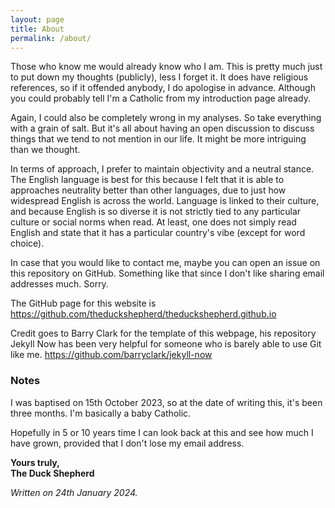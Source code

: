 ```yaml
---
layout: page
title: About
permalink: /about/
---
```

Those who know me would already know who I am. This is pretty much just to put down my thoughts (publicly), less I forget it. It does have religious references, so if it offended anybody, I do apologise in advance. Although you could probably tell I'm a Catholic from my introduction page already.

Again, I could also be completely wrong in my analyses. So take everything with a grain of salt. But it's all about having an open discussion to discuss things that we tend to not mention in our life. It might be more intriguing than we thought.

In terms of approach, I prefer to maintain objectivity and a neutral stance. The English language is best for this because I felt that it is able to approaches neutrality better than other languages, due to just how widespread English is across the world. Language is linked to their culture, and because English is so diverse it is not strictly tied to any particular culture or social norms when read. At least, one does not simply read English and state that it has a particular country's vibe (except for word choice). 

In case that you would like to contact me, maybe you can open an issue on this repository on GitHub. Something like that since I don't like sharing email addresses much. Sorry.

The GitHub page for this website is https://github.com/theduckshepherd/theduckshepherd.github.io

Credit goes to Barry Clark for the template of this webpage, his repository Jekyll Now has been very helpful for someone who is barely able to use Git like me.
https://github.com/barryclark/jekyll-now

### Notes
I was baptised on 15th October 2023, so at the date of writing this, it's been three months. I'm basically a baby Catholic.

Hopefully in 5 or 10 years time I can look back at this and see how much I have grown, provided that I don't lose my email address.

**Yours truly,<br>
The Duck Shepherd**

_Written on 24th January 2024._
